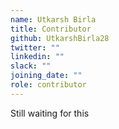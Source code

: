 ```yaml
---
name: Utkarsh Birla
title: Contributor
github: UtkarshBirla28
twitter: ""
linkedin: ""
slack: ""
joining_date: ""
role: contributor
---
```


Still waiting for this
